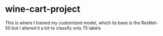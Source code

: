 # wine-cart-project
This is where I trained my customized model, which its base is the ResNet-50 but I altered it a bit to classify only 75 labels
